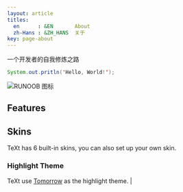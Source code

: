 ```yaml
---
layout: article
titles:
  en      : &EN       About
  zh-Hans : &ZH_HANS  关于
key: page-about
---
```


一个开发者的自我修炼之路


```java
System.out.pritln('Hello, World!');
```


![RUNOOB 图标](https://haoyueqiang.github.io/screenshot.jpg)

## Features

## Skins

TeXt has 6 built-in skins, you can also set up your own skin.

### Highlight Theme

TeXt use [Tomorrow](https://github.com/chriskempson/tomorrow-theme) as the highlight theme.
|
